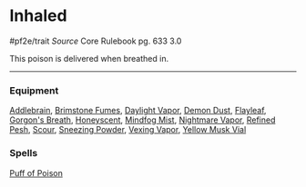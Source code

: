 # Inhaled
#pf2e/trait 
*Source* Core Rulebook pg. 633 3.0

This poison is delivered when breathed in.

---

### Equipment
[Addlebrain](Addlebrain), [Brimstone Fumes](Brimstone%20Fumes), [Daylight Vapor](Daylight%20Vapor), [Demon Dust](Demon%20Dust), [Flayleaf](Flayleaf), [Gorgon's Breath](Gorgon's%20Breath), [Honeyscent](Honeyscent), [Mindfog Mist](Mindfog%20Mist), [Nightmare Vapor](Nightmare%20Vapor), [Refined Pesh](Refined%20Pesh), [Scour](Scour), [Sneezing Powder](Sneezing%20Powder), [Vexing Vapor](Vexing%20Vapor), [Yellow Musk Vial](Yellow%20Musk%20Vial)

### Spells
[Puff of Poison](../Spells_Rituals/Arcane_Tradition/Cantrips/Puff%20of%20Poison.md)